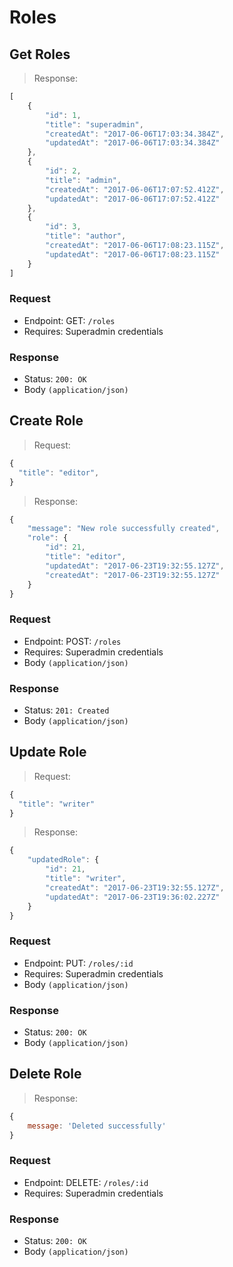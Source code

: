 # Roles

## Get Roles
> Response:

```javascript
[
    {
        "id": 1,
        "title": "superadmin",
        "createdAt": "2017-06-06T17:03:34.384Z",
        "updatedAt": "2017-06-06T17:03:34.384Z"
    },
    {
        "id": 2,
        "title": "admin",
        "createdAt": "2017-06-06T17:07:52.412Z",
        "updatedAt": "2017-06-06T17:07:52.412Z"
    },
    {
        "id": 3,
        "title": "author",
        "createdAt": "2017-06-06T17:08:23.115Z",
        "updatedAt": "2017-06-06T17:08:23.115Z"
    }
]
```

### Request
- Endpoint: GET: `/roles`
- Requires: Superadmin credentials

### Response
- Status: `200: OK`
- Body `(application/json)`



## Create Role

> Request:

```javascript
{
  "title": "editor",
}
```

> Response:

```javascript
{
    "message": "New role successfully created",
    "role": {
        "id": 21,
        "title": "editor",
        "updatedAt": "2017-06-23T19:32:55.127Z",
        "createdAt": "2017-06-23T19:32:55.127Z"
    }
}
```

### Request
- Endpoint: POST: `/roles`
- Requires: Superadmin credentials
- Body `(application/json)`


### Response
- Status: `201: Created`
- Body `(application/json)`


## Update Role

> Request:

```javascript
{
  "title": "writer"
}
```

> Response:

```javascript
{
    "updatedRole": {
        "id": 21,
        "title": "writer",
        "createdAt": "2017-06-23T19:32:55.127Z",
        "updatedAt": "2017-06-23T19:36:02.227Z"
    }
}
```

### Request
- Endpoint: PUT: `/roles/:id`
- Requires: Superadmin credentials
- Body `(application/json)`

### Response
- Status: `200: OK`
- Body `(application/json)`


## Delete Role

> Response:

```javascript
{
    message: 'Deleted successfully'
}
```

### Request
- Endpoint: DELETE: `/roles/:id`
- Requires: Superadmin credentials

### Response
- Status: `200: OK`
- Body `(application/json)`